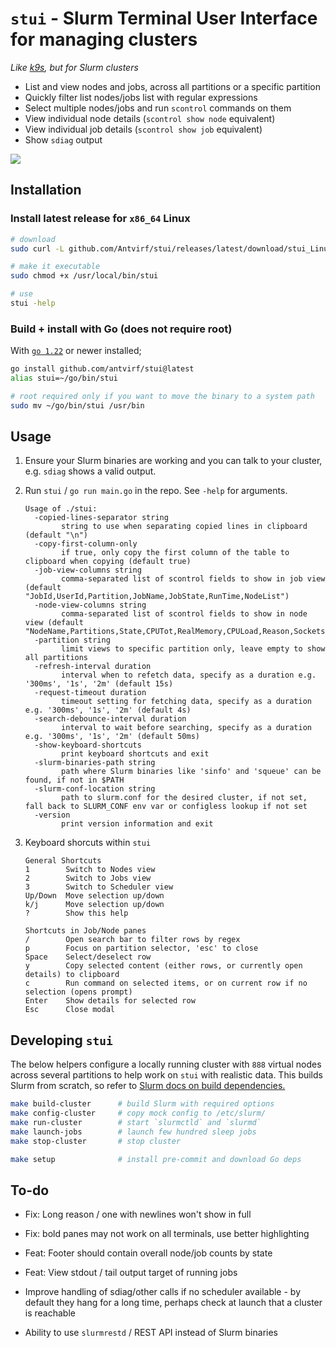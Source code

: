 # `stui` - Slurm Terminal User Interface for managing clusters

*Like [k9s](https://k9scli.io/), but for Slurm clusters*

- List and view nodes and jobs, across all partitions or a specific partition
- Quickly filter list nodes/jobs list with regular expressions
- Select multiple nodes/jobs and run `scontrol` commands on them
- View individual node details (`scontrol show node` equivalent)
- View individual job details (`scontrol show job` equivalent)
- Show `sdiag` output

![](./assets/demo.gif)

## Installation

### Install latest release for `x86_64` Linux

```bash
# download
sudo curl -L github.com/Antvirf/stui/releases/latest/download/stui_Linux_x86_64 -o /usr/local/bin/stui

# make it executable
sudo chmod +x /usr/local/bin/stui

# use
stui -help
```

### Build + install with Go (does not require root)

With [`go 1.22`](https://go.dev/doc/install) or newer installed;

```bash
go install github.com/antvirf/stui@latest
alias stui=~/go/bin/stui

# root required only if you want to move the binary to a system path
sudo mv ~/go/bin/stui /usr/bin
```

## Usage

1. Ensure your Slurm binaries are working and you can talk to your cluster, e.g. `sdiag` shows a valid output.

2. Run `stui` / `go run main.go` in the repo. See `-help` for arguments.

    <!-- REPLACE_START -->
    ```
    Usage of ./stui:
      -copied-lines-separator string
        	string to use when separating copied lines in clipboard (default "\n")
      -copy-first-column-only
        	if true, only copy the first column of the table to clipboard when copying (default true)
      -job-view-columns string
        	comma-separated list of scontrol fields to show in job view (default "JobId,UserId,Partition,JobName,JobState,RunTime,NodeList")
      -node-view-columns string
        	comma-separated list of scontrol fields to show in node view (default "NodeName,Partitions,State,CPUTot,RealMemory,CPULoad,Reason,Sockets,CoresPerSocket,ThreadsPerCore,Gres")
      -partition string
        	limit views to specific partition only, leave empty to show all partitions
      -refresh-interval duration
        	interval when to refetch data, specify as a duration e.g. '300ms', '1s', '2m' (default 15s)
      -request-timeout duration
        	timeout setting for fetching data, specify as a duration e.g. '300ms', '1s', '2m' (default 4s)
      -search-debounce-interval duration
        	interval to wait before searching, specify as a duration e.g. '300ms', '1s', '2m' (default 50ms)
      -show-keyboard-shortcuts
        	print keyboard shortcuts and exit
      -slurm-binaries-path string
        	path where Slurm binaries like 'sinfo' and 'squeue' can be found, if not in $PATH
      -slurm-conf-location string
        	path to slurm.conf for the desired cluster, if not set, fall back to SLURM_CONF env var or configless lookup if not set
      -version
        	print version information and exit
    ```
    <!-- REPLACE_END -->

3. Keyboard shorcuts within `stui`

    <!-- REPLACE_SHORTCUTS_START -->
    ```
    General Shortcuts
    1        Switch to Nodes view
    2        Switch to Jobs view
    3        Switch to Scheduler view
    Up/Down  Move selection up/down
    k/j      Move selection up/down
    ?        Show this help
    
    Shortcuts in Job/Node panes
    /        Open search bar to filter rows by regex
    p        Focus on partition selector, 'esc' to close
    Space    Select/deselect row
    y        Copy selected content (either rows, or currently open details) to clipboard
    c        Run command on selected items, or on current row if no selection (opens prompt)
    Enter    Show details for selected row
    Esc      Close modal
    
    ```
    <!-- REPLACE_SHORTCUTS_END -->

## Developing `stui`

The below helpers configure a locally running cluster with `888` virtual nodes across several partitions to help work on `stui` with realistic data. This builds Slurm from scratch, so refer to [Slurm docs on build dependencies.](https://slurm.schedmd.com/quickstart_admin.html#manual_build)

```bash
make build-cluster      # build Slurm with required options
make config-cluster     # copy mock config to /etc/slurm/
make run-cluster        # start `slurmctld` and `slurmd`
make launch-jobs        # launch few hundred sleep jobs
make stop-cluster       # stop cluster

make setup              # install pre-commit and download Go deps
```

## To-do

- Fix: Long reason / one with newlines won't show in full
- Fix: bold panes may not work on all terminals, use better highlighting

- Feat: Footer should contain overall node/job counts by state
- Feat: View stdout / tail output target of running jobs
- Improve handling of sdiag/other calls if no scheduler available - by default they hang for a long time, perhaps check at launch that a cluster is reachable
- Ability to use `slurmrestd` / REST API instead of Slurm binaries
